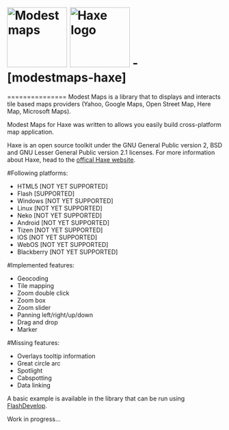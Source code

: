 # [<img src="http://content.stamen.com/files/modestmaps_logo.png" alt="Modest maps" width="140">](http://modestmaps.com/) [<img src="http://haxe.org/img/haxe-logo-horizontal.svg" alt="Haxe logo" width="140">](http://haxe.org) - [modestmaps-haxe]
===============
Modest Maps is a library that to displays and interacts tile based maps providers (Yahoo, Google Maps, Open Street Map, Here Map, Microsoft Maps).

Modest Maps for Haxe was written to allows you easily build cross-platform map application.

Haxe is an open source toolkit under the GNU General Public version 2, BSD and GNU Lesser General Public version 2.1 licenses. 
For more information about Haxe, head to the [offical Haxe website](http://haxe.org).

#Following platforms:
 * HTML5  [NOT YET SUPPORTED]
 * Flash  [SUPPORTED]
 * Windows  [NOT YET SUPPORTED]
 * Linux  [NOT YET SUPPORTED]
 * Neko  [NOT YET SUPPORTED]
 * Android  [NOT YET SUPPORTED]
 * Tizen  [NOT YET SUPPORTED]
 * IOS  [NOT YET SUPPORTED]
 * WebOS  [NOT YET SUPPORTED]
 * Blackberry  [NOT YET SUPPORTED]

#Implemented features:
 * Geocoding
 * Tile mapping
 * Zoom double click
 * Zoom box
 * Zoom slider
 * Panning left/right/up/down
 * Drag and drop
 * Marker

#Missing features:
 * Overlays tooltip information
 * Great circle arc
 * Spotlight
 * Cabspotting
 * Data linking

A basic example is available in the library that can be run using [FlashDevelop](http://flashdevelop.org/).

Work in progress...
